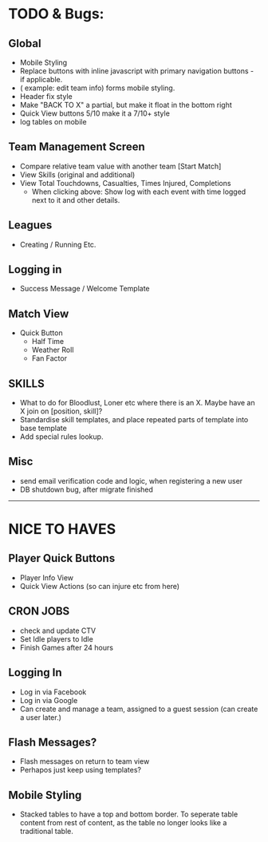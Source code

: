 
# TODO & Bugs: 

## Global
- Mobile Styling
 - Replace buttons with inline javascript with primary navigation buttons - if applicable.
 - ( example: edit team info) forms mobile styling.
 - Header fix style
 - Make "BACK TO X" a partial, but make it float in the bottom right
 - Quick View buttons 5/10 make it a 7/10+ style
 - log tables on mobile

## Team Management Screen
- Compare relative team value with another team [Start Match]
- View Skills (original and additional)
- View Total Touchdowns, Casualties, Times Injured, Completions
  - When   clicking above: Show log with each event with time logged next to it and other details.

## Leagues
- Creating / Running Etc.

## Logging in
- Success Message / Welcome Template

## Match View
- Quick Button
  - Half Time
  - Weather Roll
  - Fan Factor

## SKILLS
- What to do for Bloodlust, Loner etc where there is an X. Maybe have an X join on [position, skill]?
- Standardise skill templates, and place repeated parts of template into base template
- Add special rules lookup.

## Misc
- send email verification code and logic, when registering a new user
- DB shutdown bug, after migrate finished

---------------------------------------------------------------------------------------
# NICE TO HAVES

## Player Quick Buttons
- Player Info View
- Quick View Actions (so can injure etc from here)

## CRON JOBS
- check and update CTV
- Set Idle players to Idle
- Finish Games after 24 hours

## Logging In
- Log in via Facebook
- Log in via Google
- Can create and manage a team, assigned to a guest session (can create a user later.)

## Flash Messages?
- Flash messages on return to team view
- Perhapos just keep using templates?

## Mobile Styling
- Stacked tables to have a top and bottom border. To seperate table content from rest of content, as the table no longer looks like a traditional table.